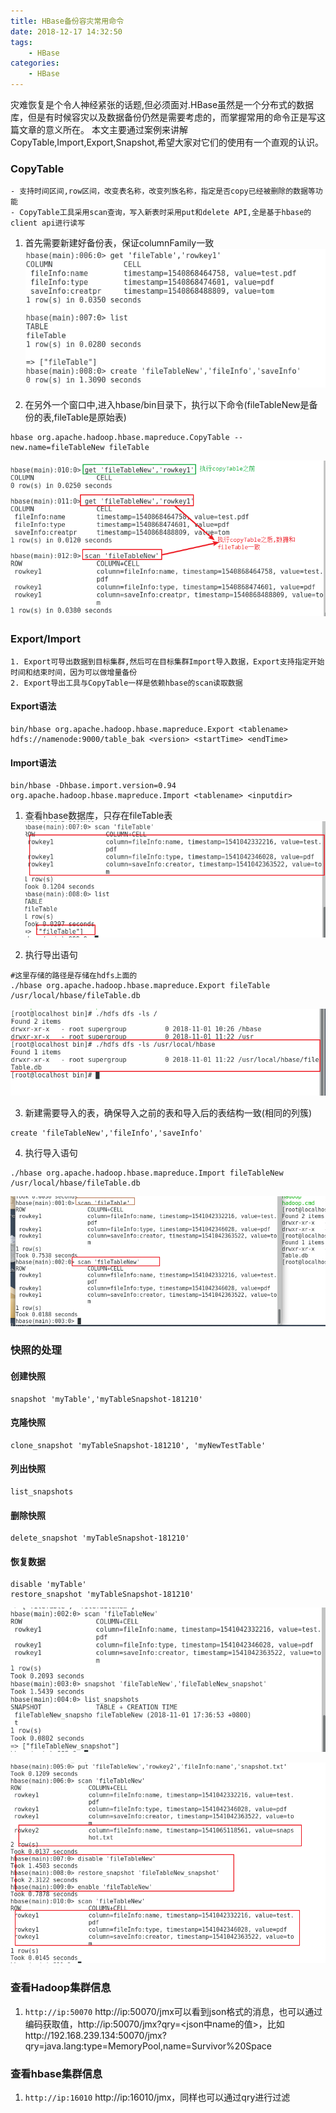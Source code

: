 ```yaml
---
title: HBase备份容灾常用命令
date: 2018-12-17 14:32:50
tags:
	- HBase
categories:
	- HBase
---
```


灾难恢复是个令人神经紧张的话题,但必须面对.HBase虽然是一个分布式的数据库，但是有时候容灾以及数据备份仍然是需要考虑的，而掌握常用的命令正是写这篇文章的意义所在。
本文主要通过案例来讲解CopyTable,Import,Export,Snapshot,希望大家对它们的使用有一个直观的认识。

<!--more-->



### CopyTable
	- 支持时间区间,row区间，改变表名称，改变列族名称，指定是否copy已经被删除的数据等功能
	- CopyTable工具采用scan查询，写入新表时采用put和delete API,全是基于hbase的client api进行读写

1.  首先需要新建好备份表，保证columnFamily一致
![新建备份表](/images/hbase-command/hbase-copytable-ready.png)

2. 在另外一个窗口中,进入hbase/bin目录下，执行以下命令(fileTableNew是备份的表,fileTable是原始表)
```
hbase org.apache.hadoop.hbase.mapreduce.CopyTable --new.name=fileTableNew fileTable
```
![查看结果](/images/hbase-command/hbase-copytable-result.png)


### Export/Import
	1. Export可导出数据到目标集群,然后可在目标集群Import导入数据，Export支持指定开始时间和结束时间，因为可以做增量备份
	2. Export导出工具与CopyTable一样是依赖hbase的scan读取数据

#### Export语法
```
bin/hbase org.apache.hadoop.hbase.mapreduce.Export <tablename> hdfs://namenode:9000/table_bak <version> <startTime> <endTime>
```
#### Import语法

```
bin/hbase -Dhbase.import.version=0.94 org.apache.hadoop.hbase.mapreduce.Import <tablename> <inputdir>
```

1. 查看hbase数据库，只存在fileTable表
![数据准备](/images/hbase-command/hbase-export-ready.png)

2. 执行导出语句
```
#这里存储的路径是存储在hdfs上面的
./hbase org.apache.hadoop.hbase.mapreduce.Export fileTable /usr/local/hbase/fileTable.db

```
![查看导出的表](/images/hbase-command/hbase-export-table.png)

3. 新建需要导入的表，确保导入之前的表和导入后的表结构一致(相同的列簇)
```
create 'fileTableNew','fileInfo','saveInfo'
```

4. 执行导入语句
```
./hbase org.apache.hadoop.hbase.mapreduce.Import fileTableNew /usr/local/hbase/fileTable.db
```

![查看导入的数据](/images/hbase-command/hbase-import-table.png)


### 快照的处理

#### 创建快照
```
snapshot 'myTable','myTableSnapshot-181210'
```

#### 克隆快照
```
clone_snapshot 'myTableSnapshot-181210', 'myNewTestTable'
```

#### 列出快照
```
list_snapshots
```

#### 删除快照
```
delete_snapshot 'myTableSnapshot-181210'
```

#### 恢复数据
```
disable 'myTable'
restore_snapshot 'myTableSnapshot-181210'
```

![创建快照](/images/hbase-command/hbase-snapshot-create.png)

![恢复快照](/images/hbase-command/hbase-snapshot-restore.png)


### 查看Hadoop集群信息

1. `http://ip:50070`
http://ip:50070/jmx可以看到json格式的消息，也可以通过编码获取值，http://ip:50070/jmx?qry=<json中name的值>，比如http://192.168.239.134:50070/jmx?qry=java.lang:type=MemoryPool,name=Survivor%20Space

### 查看hbase集群信息
1. `http://ip:16010`
http://ip:16010/jmx，同样也可以通过qry进行过滤
